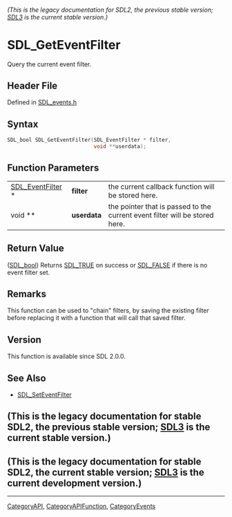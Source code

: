 ###### (This is the legacy documentation for SDL2, the previous stable version; [SDL3](https://wiki.libsdl.org/SDL3/) is the current stable version.)
# SDL_GetEventFilter

Query the current event filter.

## Header File

Defined in [SDL_events.h](https://github.com/libsdl-org/SDL/blob/SDL2/include/SDL_events.h)

## Syntax

```c
SDL_bool SDL_GetEventFilter(SDL_EventFilter * filter,
                            void **userdata);
```

## Function Parameters

|                                      |              |                                                                             |
| ------------------------------------ | ------------ | --------------------------------------------------------------------------- |
| [SDL_EventFilter](SDL_EventFilter) * | **filter**   | the current callback function will be stored here.                          |
| void **                              | **userdata** | the pointer that is passed to the current event filter will be stored here. |

## Return Value

([SDL_bool](SDL_bool)) Returns [SDL_TRUE](SDL_TRUE) on success or
[SDL_FALSE](SDL_FALSE) if there is no event filter set.

## Remarks

This function can be used to "chain" filters, by saving the existing filter
before replacing it with a function that will call that saved filter.

## Version

This function is available since SDL 2.0.0.

## See Also

- [SDL_SetEventFilter](SDL_SetEventFilter)


## (This is the legacy documentation for stable SDL2, the previous stable version; [SDL3](https://wiki.libsdl.org/SDL3/) is the current stable version.)



## (This is the legacy documentation for stable SDL2, the current stable version; [SDL3](https://wiki.libsdl.org/SDL3/) is the current development version.)



----
[CategoryAPI](CategoryAPI), [CategoryAPIFunction](CategoryAPIFunction), [CategoryEvents](CategoryEvents)

